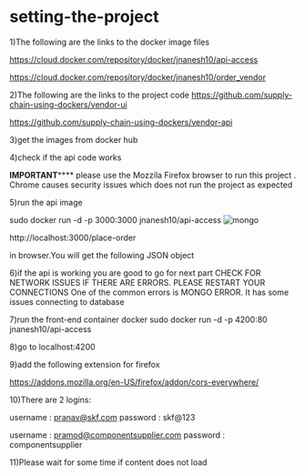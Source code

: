 # setting-the-project

1)The following are the links to the docker image files

https://cloud.docker.com/repository/docker/jnanesh10/api-access


https://cloud.docker.com/repository/docker/jnanesh10/order_vendor


2)The following are the links to the project code
https://github.com/supply-chain-using-dockers/vendor-ui

https://github.com/supply-chain-using-dockers/vendor-api

3)get the images from docker hub 

4)check if the api code works

**********IMPORTANT**************
please use the Mozzila Firefox browser to run this project . Chrome causes security issues which does not run the project as expected

5)run the api image

sudo docker run -d -p 3000:3000 jnanesh10/api-access
![mongo](https://user-images.githubusercontent.com/41481315/56488028-c6b71680-64fa-11e9-88a0-fe2a4eeebab3.png)


http://localhost:3000/place-order

in browser.You will get the following JSON object

6)if the api is working you are good to go for next part
  CHECK FOR NETWORK ISSUES IF THERE ARE ERRORS. PLEASE RESTART YOUR CONNECTIONS
  One of the common errors is MONGO ERROR. It has some issues connecting to database
   
7)run the front-end container docker
sudo docker run -d -p 4200:80 jnanesh10/api-access

8)go to localhost:4200

9)add the following extension for firefox

  https://addons.mozilla.org/en-US/firefox/addon/cors-everywhere/

10)There are 2 logins:
  
  username : pranav@skf.com
  password : skf@123
  
  username : pramod@componentsupplier.com
  password : componentsupplier
  
 11)Please wait for some time if content does not load 

  

